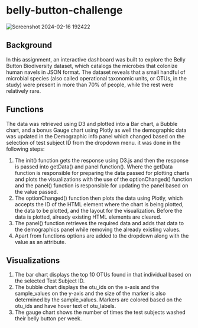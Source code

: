 # belly-button-challenge
![Screenshot 2024-02-16 192422](https://github.com/s0uravk/belly-button-challenge/assets/144293972/f656ff72-7ac1-4ae4-a0c3-764def168190)

**Background**
---
In this assignment, an interactive dashboard was built to explore the Belly Button Biodiversity dataset, which catalogs the microbes that colonize human navels in JSON format. The dataset reveals that a small handful of microbial species (also called operational taxonomic units, or OTUs, in the study) were present in more than 70% of people, while the rest were relatively rare.

**Functions**
---
The data was retrieved using D3 and plotted into a Bar chart, a Bubble chart, and a bonus Gauge chart using Plotly as well the demographic data was updated in the Demographic info panel which changed based on the selection of test subject ID from the dropdown menu. it was done in the following steps:

1. The init() function gets the response using D3.js and then the response is passed into getData() and panel function(). Where the getData function is responsible for preparing the data passed for plotting charts and plots the visualizations with the use of the optionChanged() function and the panel() function is responsible for updating the panel based on the value passed.
2. The optionChanged() function then plots the data using Plotly, which accepts the ID of the HTML element where the chart is being plotted, the data to be plotted, and the layout for the visualization. Before the data is plotted, already existing HTML elements are cleared.
3. The panel() function retrieves the required data and adds that data to the demographics panel while removing the already existing values.
4. Apart from functions options are added to the dropdown along with the value as an attribute.

**Visualizations**
---
1. The bar chart displays the top 10 OTUs found in that individual based on the selected Test Subject ID.
2. The bubble chart displays the otu_ids on the x-axis and the sample_values on the y-axis and the size of the marker is also determined by the sample_values. Markers are colored based on the otu_ids and have hover text of otu_labels.
3. The gauge chart shows the number of times the test subjects washed their belly button per week.
